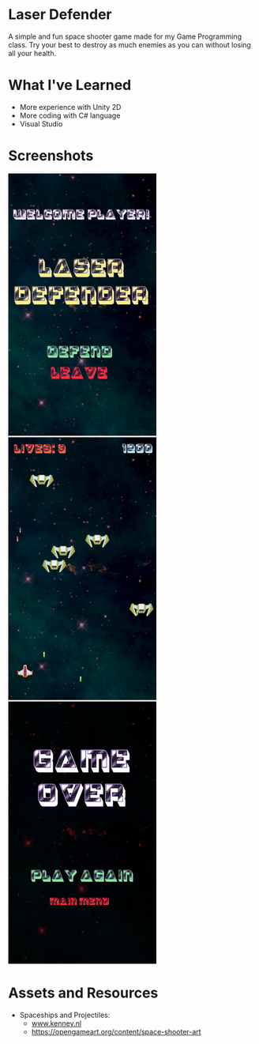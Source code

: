 # Laser Defender
A simple and fun space shooter game made for my Game Programming class. Try your best to destroy as much enemies as you can without losing all your health.

# What I've Learned
- More experience with Unity 2D
- More coding with C# language
- Visual Studio

# Screenshots

<img src = "https://github.com/Onionie/LaserDefender/blob/main/Screenshots/MainMenu.PNG" width = "300"><img src = "https://github.com/Onionie/LaserDefender/blob/main/Screenshots/inGame.PNG" width = "300"><img src = "https://github.com/Onionie/LaserDefender/blob/main/Screenshots/GameOver.PNG" width = "300">

# Assets and Resources
- Spaceships and Projectiles:
  - www.kenney.nl
  - https://opengameart.org/content/space-shooter-art
